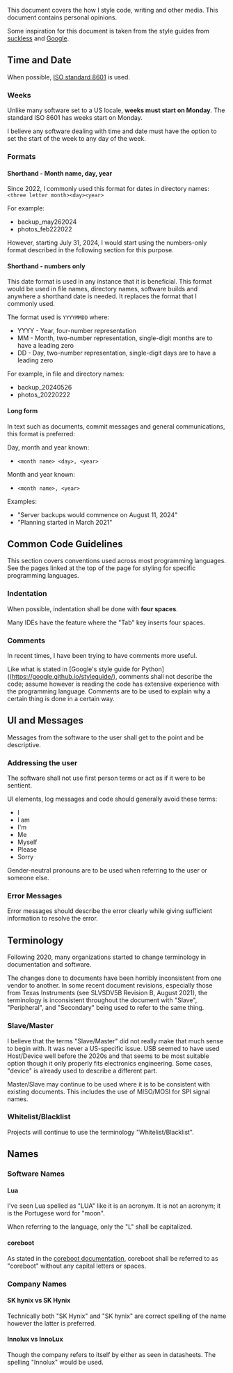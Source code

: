 This document covers the how I style code, writing and other media. This document contains personal opinions.

Some inspiration for this document is taken from the style guides from [suckless](https://suckless.org/coding_style/) and [Google](https://google.github.io/styleguide/).

## Time and Date
When possible, [ISO standard 8601](https://www.iso.org/iso-8601-date-and-time-format.html) is used.

### Weeks
Unlike many software set to a US locale, **weeks must start on Monday**. The standard ISO 8601 has weeks start on Monday.

I believe any software dealing with time and date must have the option to set the start of the week to any day of the week. 

### Formats

#### Shorthand - Month name, day, year
Since 2022, I commonly used this format for dates in directory names: `<three letter month><day><year>`

For example:
- backup_may262024
- photos_feb222022

However, starting July 31, 2024, I would start using the numbers-only format described in the following section for this purpose.

#### Shorthand - numbers only
This date format is used in any instance that it is beneficial. This format would be used in file names, directory names, software builds and anywhere a shorthand date is needed. It replaces the format that I commonly used.

The format used is `YYYYMMDD` where:
- YYYY - Year, four-number representation
- MM - Month, two-number representation, single-digit months are to have a leading zero
- DD - Day, two-number representation, single-digit days are to have a leading zero

For example, in file and directory names:
- backup_20240526
- photos_20220222

#### Long form
In text such as documents, commit messages and general communications, this format is preferred:

Day, month and year known:
- `<month name> <day>, <year>`

Month and year known:
- `<month name>, <year>`

Examples:
- "Server backups would commence on August 11, 2024"
- "Planning started in March 2021"

## Common Code Guidelines
This section covers conventions used across most programming languages. See the pages linked at the top of the page for styling for specific programming languages.

### Indentation
When possible, indentation shall be done with **four spaces**.

Many IDEs have the feature where the "Tab" key inserts four spaces. 

### Comments
In recent times, I have been trying to have comments more useful.

Like what is stated in [Google's style guide for Python]((https://google.github.io/styleguide/), comments shall not describe the code; assume however is reading the code has extensive experience with the programming language. Comments are to be used to explain why a certain thing is done in a certain way. 

## UI and Messages
Messages from the software to the user shall get to the point and be descriptive.

### Addressing the user
The software shall not use first person terms or act as if it were to be sentient.

UI elements, log messages and code should generally avoid these terms:
- I
- I am
- I'm
- Me
- Myself
- Please
- Sorry

Gender-neutral pronouns are to be used when referring to the user or someone else. 

### Error Messages
Error messages should describe the error clearly while giving sufficient information to resolve the error.

## Terminology
Following 2020, many organizations started to change terminology in documentation and software. 

The changes done to documents have been horribly inconsistent from one vendor to another. In some recent document revisions, especially those from Texas Instruments (see SLVSDV5B Revision B, August 2021), the terminology is inconsistent throughout the document with "Slave", "Peripheral", and "Secondary" being used to refer to the same thing.  

### Slave/Master
I believe that the terms "Slave/Master" did not really make that much sense to begin with. It was never a US-specific issue. USB seemed to have used Host/Device well before the 2020s and that seems to be most suitable option though it only properly fits electronics engineering. Some cases, "device" is already used to describe a different part. 

Master/Slave may continue to be used where it is to be consistent with existing documents. This includes the use of MISO/MOSI for SPI signal names.

### Whitelist/Blacklist
Projects will continue to use the terminology "Whitelist/Blacklist".

## Names

### Software Names

#### Lua
I've seen Lua spelled as "LUA" like it is an acronym. It is not an acronym; it is the Portugese word for "moon".

When referring to the language, only the "L" shall be capitalized.

#### coreboot
As stated in the [coreboot documentation](https://doc.coreboot.org), coreboot shall be referred to as "coreboot" without any capital letters or spaces.

### Company Names

#### SK hynix vs SK Hynix
Technically both "SK Hynix" and "SK hynix" are correct spelling of the name however the latter is preferred. 

#### Innolux vs InnoLux
Though the company refers to itself by either as seen in datasheets. The spelling "Innolux" would be used. 